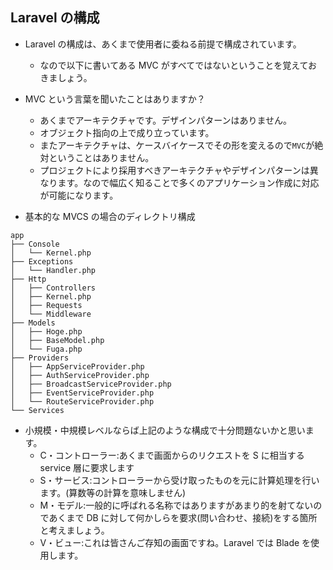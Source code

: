 ## Laravel の構成

- Laravel の構成は、あくまで使用者に委ねる前提で構成されています。

  - なので以下に書いてある MVC がすべてではないということを覚えておきましょう。

- MVC という言葉を聞いたことはありますか？

  - あくまでアーキテクチャです。デザインパターンはありません。
  - オブジェクト指向の上で成り立っています。
  - またアーキテクチャは、ケースバイケースでその形を変えるので`MVC`が絶対ということはありません。
  - プロジェクトにより採用すべきアーキテクチャやデザインパターンは異なります。なので幅広く知ることで多くのアプリケーション作成に対応が可能になります。

- 基本的な MVCS の場合のディレクトリ構成

```
app
├── Console
│   └── Kernel.php
├── Exceptions
│   └── Handler.php
├── Http
│   ├── Controllers
│   ├── Kernel.php
│   ├── Requests
│   └── Middleware
├── Models
│   ├── Hoge.php
│   ├── BaseModel.php
│   └── Fuga.php
├── Providers
│   ├── AppServiceProvider.php
│   ├── AuthServiceProvider.php
│   ├── BroadcastServiceProvider.php
│   ├── EventServiceProvider.php
│   └── RouteServiceProvider.php
└── Services
```

- 小規模・中規模レベルならば上記のような構成で十分問題ないかと思います。
  - C・コントローラー:あくまで画面からのリクエストを S に相当する service 層に要求します
  - S・サービス:コントローラーから受け取ったものを元に計算処理を行います。(算数等の計算を意味しません)
  - M・モデル:一般的に呼ばれる名称ではありますがあまり的を射てないのであくまで DB に対して何かしらを要求(問い合わせ、接続)をする箇所と考えましょう。
  - V・ビュー:これは皆さんご存知の画面ですね。Laravel では Blade を使用します。
